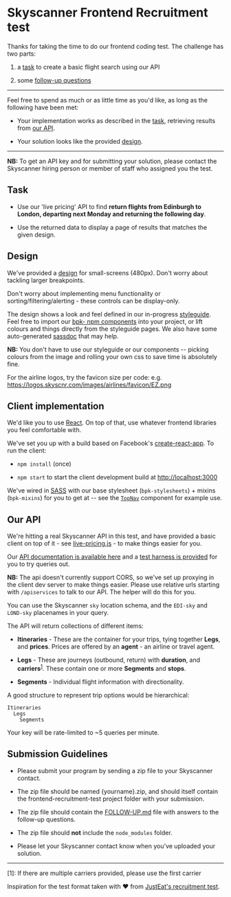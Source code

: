 # Skyscanner Frontend Recruitment test

Thanks for taking the time to do our frontend coding test. The challenge has two parts:

1) a [task](#task) to create a basic flight search using our API

2) some [follow-up questions](./FOLLOW-UP.md)

----

Feel free to spend as much or as little time as you'd like, as long as the following have been met:

* Your implementation works as described in the [task](#task), retrieving results from [our API](#our-api).

* Your solution looks like the provided [design](#design).

----

**NB:** To get an API key and for submitting your solution, please contact the Skyscanner hiring person or member of staff who assigned you the test.

## Task

- Use our 'live pricing' API to find **return flights from Edinburgh to London, departing next Monday and returning the following day**.

- Use the returned data to display a page of results that matches the given design.

## Design

We've provided a [design](./designs/) for small-screens (480px). Don't worry about tackling larger breakpoints.

Don't worry about implementing menu functionality or sorting/filtering/alerting - these controls can be display-only.

The design shows a look and feel defined in our in-progress [styleguide](http://backpack.prod.aws.skyscnr.com/docs). Feel free to import our [bpk- npm components](https://www.npmjs.com/search?q=bpk-) into your project, or lift colours and things directly from the styleguide pages. We also have some auto-generated [sassdoc](http://backpack.prod.aws.skyscnr.com/sassdoc/) that may help.

**NB:** You don't have to use our styleguide or our components -- picking colours from the image and rolling your own css to save time is absolutely fine.

For the airline logos, try the favicon size per code: e.g. https://logos.skyscnr.com/images/airlines/favicon/EZ.png

## Client implementation

We'd like you to use [React](https://facebook.github.io/react/). On top of that, use whatever frontend libraries you feel comfortable with.

We've set you up with a build based on Facebook's [create-react-app](https://github.com/facebookincubator/create-react-app). To run the client:

- `npm install` (once)

- `npm start` to start the client development build at [http://localhost:3000](http://localhost:3000)

We've wired in [SASS](http://sass-lang.com/) with our base stylesheet (`bpk-stylesheets`) + mixins (`bpk-mixins`) for you to get at -- see the [`TopNav`](./client/src/components/topnav/TopNav.js) component for example use.

## Our API

We're hitting a real Skyscanner API in this test, and have provided a basic client on top of it - see [live-pricing.js](./app/src/api/live-pricing.js) - to make things easier for you.

Our [API documentation is available here](https://github.com/Skyscanner/api-documentation/tree/master/live_flights_pricing) and a [test harness is provided](http://business.skyscanner.net/portal/en-GB/Documentation/FlightsLivePricingQuickStart) for you to try queries out.

**NB:** The api doesn't currently support CORS, so we've set up proxying in the client dev server to make things easier. Please use relative urls starting with `/apiservices` to talk to our API. The helper will do this for you.

You can use the Skyscanner `sky` location schema, and the `EDI-sky` and `LOND-sky` placenames in your query.

The API will return collections of different items:

* **Itineraries** - These are the container for your trips, tying together **Legs**, and **prices**. Prices are offered by an **agent** - an airline or travel agent.

* **Legs** - These are journeys (outbound, return) with **duration**, and **carriers**<sup>[1](#footnote1)</sup>. These contain one or more **Segments** and **stops**.

* **Segments** - Individual flight information with directionality.

A good structure to represent trip options would be hierarchical:

```
Itineraries
  Legs
    Segments
```

Your key will be rate-limited to ~5 queries per minute.

## Submission Guidelines

* Please submit your program by sending a zip file to your Skyscanner contact.

* The zip file should be named {yourname}.zip, and should itself contain the frontend-recruitment-test project folder with your submission.

* The zip file should contain the [FOLLOW-UP.md](./FOLLOW-UP.md) file with answers to the follow-up questions.

* The zip file should **not** include the `node_modules` folder.

* Please let your Skyscanner contact know when you've uploaded your solution.

----

<a name="footnote1">[1]</a>: If there are multiple carriers provided, please use the first carrier

Inspiration for the test format taken with ❤️ from [JustEat's recruitment test](https://github.com/justeat/JustEat.RecruitmentTest).
